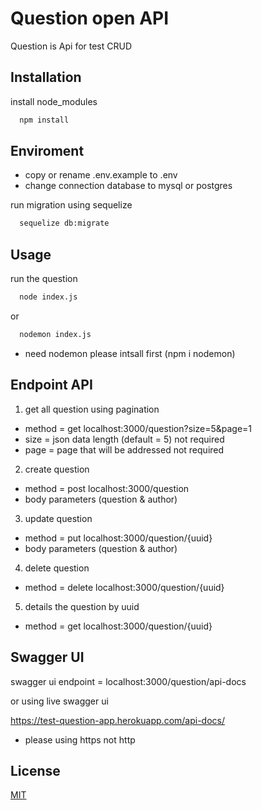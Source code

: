 # Question open API

Question is Api for test CRUD

## Installation
install node_modules

```bash
  npm install
```

## Enviroment
* copy or rename .env.example to .env
* change connection database to mysql or postgres

run migration using sequelize

```bash
  sequelize db:migrate
```

## Usage

run the question

```bash
  node index.js
```

or

```bash
  nodemon index.js
```
* need nodemon please intsall first (npm i nodemon)

## Endpoint API

1. get all question using pagination
  * method = get localhost:3000/question?size=5&page=1
  * size = json data length (default = 5) not required
  * page = page that will be addressed not required

2. create question
  * method = post localhost:3000/question
  * body parameters (question & author)

3. update question
  * method = put localhost:3000/question/{uuid}
  * body parameters (question & author)

4. delete question
  * method = delete localhost:3000/question/{uuid}

5. details the question by uuid
  * method = get localhost:3000/question/{uuid}

## Swagger UI
  swagger ui endpoint = localhost:3000/question/api-docs

  or using live swagger ui

  https://test-question-app.herokuapp.com/api-docs/
  * please using https not http

## License
[MIT](https://choosealicense.com/licenses/mit/)
